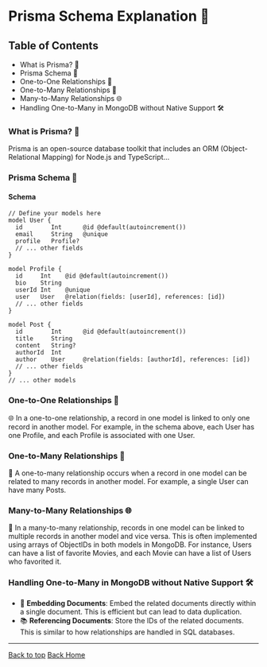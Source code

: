 # Prisma Schema Explanation 📘

## Table of Contents

- What is Prisma? 🌟
- Prisma Schema 📄
- One-to-One Relationships 🧩
- One-to-Many Relationships 🌳
- Many-to-Many Relationships 🌐
- Handling One-to-Many in MongoDB without Native Support 🛠️

### What is Prisma? 🌟

Prisma is an open-source database toolkit that includes an ORM (Object-Relational Mapping) for Node.js and TypeScript...

### Prisma Schema 📄

#### Schema

```prisma
// Define your models here
model User {
  id        Int      @id @default(autoincrement())
  email     String   @unique
  profile   Profile?
  // ... other fields
}

model Profile {
  id     Int    @id @default(autoincrement())
  bio    String
  userId Int    @unique
  user   User   @relation(fields: [userId], references: [id])
  // ... other fields
}

model Post {
  id        Int      @id @default(autoincrement())
  title     String
  content   String?
  authorId  Int
  author    User     @relation(fields: [authorId], references: [id])
  // ... other fields
}
// ... other models
```

### One-to-One Relationships 🧩

🌐 In a one-to-one relationship, a record in one model is linked to only one record in another model. For example, in the schema above, each User has one Profile, and each Profile is associated with one User.

### One-to-Many Relationships 🌳

🚀 A one-to-many relationship occurs when a record in one model can be related to many records in another model. For example, a single User can have many Posts.

### Many-to-Many Relationships 🌐

💫 In a many-to-many relationship, records in one model can be linked to multiple records in another model and vice versa. This is often implemented using arrays of ObjectIDs in both models in MongoDB. For instance, Users can have a list of favorite Movies, and each Movie can have a list of Users who favorited it.

### Handling One-to-Many in MongoDB without Native Support 🛠️

- 🌟 **Embedding Documents**: Embed the related documents directly within a single document. This is efficient but can lead to data duplication.
- 📚 **Referencing Documents**: Store the IDs of the related documents. This is similar to how relationships are handled in SQL databases.

---
[Back to top](#prisma-schema-explanation-📘)
[Back Home](../README.md)
